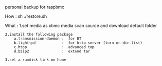personal backup for raspbmc

How :
	sh ./restore.sh

What : 
	1.set media as xbmc media scan source and download default folder

	2.install the following package
		a.transmission-daemon :  for BT
		b.lighttpd            :  for http server (turn on dir-list)
	    c.htop                :  advanced top
	    d.bzip2               :  extend tar

	3.set a ramdisk link on home


